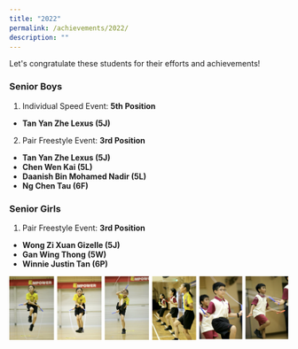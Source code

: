 ```yaml
---
title: "2022"
permalink: /achievements/2022/
description: ""
---
```

Let's congratulate these students for their efforts and achievements!

  

### Senior Boys

1. Individual Speed Event: **5th Position**

*   **Tan Yan Zhe Lexus (5J)**

2. Pair Freestyle Event: **3rd Position**

*   **Tan Yan Zhe Lexus (5J)**
*   **Chen Wen Kai (5L)**
*   **Daanish Bin Mohamed Nadir (5L)**
*   **Ng Chen Tau (6F)**

  

### Senior Girls

1. Pair Freestyle Event: **3rd Position**  

*   **Wong Zi Xuan Gizelle (5J)**
*   **Gan Wing Thong (5W)**
*   **Winnie Justin Tan (6P)**

![](/images/achievements%202022.png)